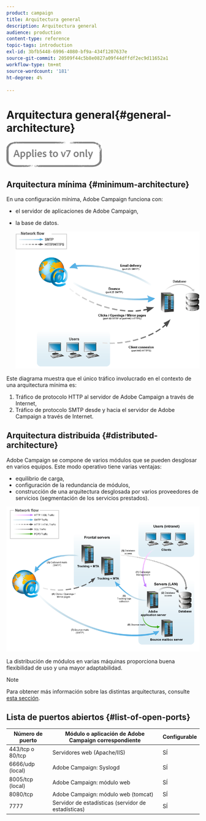 ```yaml
---
product: campaign
title: Arquitectura general
description: Arquitectura general
audience: production
content-type: reference
topic-tags: introduction
exl-id: 3bfb5448-6996-4080-bf9a-434f1207637e
source-git-commit: 20509f44c5b8e0827a09f44dffdf2ec9d11652a1
workflow-type: tm+mt
source-wordcount: '181'
ht-degree: 4%

---
```


# Arquitectura general{#general-architecture}

![](../../assets/v7-only.svg)

## Arquitectura mínima {#minimum-architecture}

En una configuración mínima, Adobe Campaign funciona con:

* el servidor de aplicaciones de Adobe Campaign,
* la base de datos.

   ![](assets/formation_exploitation.png)

Este diagrama muestra que el único tráfico involucrado en el contexto de una arquitectura mínima es:

1. Tráfico de protocolo HTTP al servidor de Adobe Campaign a través de Internet,
1. Tráfico de protocolo SMTP desde y hacia el servidor de Adobe Campaign a través de Internet.

## Arquitectura distribuida {#distributed-architecture}

Adobe Campaign se compone de varios módulos que se pueden desglosar en varios equipos. Este modo operativo tiene varias ventajas:

* equilibrio de carga,
* configuración de la redundancia de módulos,
* construcción de una arquitectura desglosada por varios proveedores de servicios (segmentación de los servicios prestados).

![](assets/architecturerepartie.png)

La distribución de módulos en varias máquinas proporciona buena flexibilidad de uso y una mayor adaptabilidad.

>[!NOTE]
>
>Para obtener más información sobre las distintas arquitecturas, consulte [esta sección](../../installation/using/general-architecture.md).

## Lista de puertos abiertos {#list-of-open-ports}

| Número de puerto | Módulo o aplicación de Adobe Campaign correspondiente | Configurable |
|---|---|---|
| 443/tcp o 80/tcp | Servidores web (Apache/IIS) | SÍ |
| 6666/udp (local) | Adobe Campaign: Syslogd | SÍ |
| 8005/tcp (local) | Adobe Campaign: módulo web | SÍ |
| 8080/tcp | Adobe Campaign: módulo web (tomcat) | SÍ |
| 7777 | Servidor de estadísticas (servidor de estadísticas) | SÍ |
